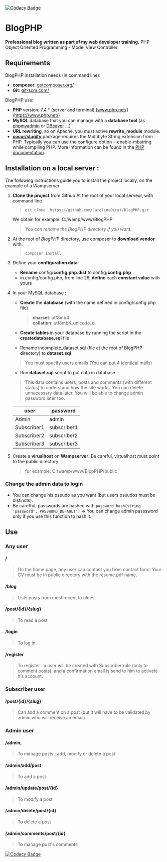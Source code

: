 [![Codacy Badge](https://api.codacy.com/project/badge/Grade/8044d672c24c4334b6ddb7926e3ed1f4)](https://app.codacy.com/manual/CarolineDirat/BlogPHP?utm_source=github.com&utm_medium=referral&utm_content=CarolineDirat/BlogPHP&utm_campaign=Badge_Grade_Settings)

# BlogPHP

**Professional blog written as part of my web developer training.**
PHP - Object Oriented Programming - Model View Controller

## Requirements

BlogPHP installation needs (in command line):
- **composer**:  [getcomposer.org/](https://getcomposer.org/)
- **Git**: [git-scm.com/](https://git-scm.com/)

BlogPHP use:
- **PHP** version: 7.4.* (server and terminal),[www.php.net/](https://www.php.net/)
- **MySQL** database that you can manage with a **database tool** (as [phpmyadmin](https://www.phpmyadmin.net/) or [DBeaver](https://dbeaver.io/) ...)
- **URL rewriting**, so on Apache, you must active **rewrite_module** module.
- **[cocur/slugify](https://github.com/cocur/slugify)** package requires the Multibyte String extension from PHP. Typically you can use the configure option --enable-mbstring while compiling PHP. More information can be found in the [PHP documentation](https://www.php.net/manual/en/mbstring.installation.php).

## Installation on a local server :

The following instructions guide you to install the project locally, on the example of a Wampserver

1. **Clone the project** from Github 
   At the root of your local serveur, with command line
   
   > `git clone  https://github.com/CarolineDirat/BlogPHP.git`

   We obtain for example: C:/wamp/www/BlogPHP
   > _You can rename the BlogPHP directory if you want._
   
2. At the root of _BlogPHP_ directory, use composer to **download vendor** with:
   > `composer install`

3. Define your **configuration data**:
   - **Rename** config/**config.php.dist** to config/**config.php**
   - in config/config.php, from line 26, **define** each **constant value** with yours
   
4. In your MySQL database :
   
   - **Create** the **database** (with the name defined in config/config.php file)
        > **charset**: utf8mb4  
        > **collation**: utf8mb4_unicode_ci
  
   - **Create tables** in your database by running the script in the **createdatabase.sql** file 
  
   - Rename incomplete_dataset.sql (file at the root of BlogPHP directory) to **dataset.sql**
    > You must specify users emails (You can put 4 identical mails)

   - Run **dataset.sql** script to put data in database.
   > This data contains users, posts and comments (with different status) to understand how the site works. You can delete unnecessary data later. You will be able to change admin password later too.
   
   user         |  password
   -------------| --------------
   Admin        |  admin
   Subscriber1  |  subscriber1
   Subscriber2  |  subscriber2
   Subscriber3  |  subscriber3

5. Create a **virualhost** on **Wampserver**. 
   Be careful, virtualhost must point to the public directory
   > for example: C:/wamp/www/BlopPHP/public
   
### **Change the admin data to login**
- You can change his pseudo as you want (but users pseudos must be distincts).
- Be carefful, passwords are hashed with `password_hash(string 'password', PASSWORD_DEFAULT')` => You can change admin passsword only if you use this function to hash it.

## Use 

### Any user
#### /
> On the home page, any user can contact you from contact form.
Your CV must be in public directory with the resume.pdf name.
#### /blog    
> Lists posts from most recent to oldest
#### /post/{id}/{slug}
> To read a post
#### /login
> To log in.
#### /register
> To register : a user will be created with Subscriber role (only to comment posts), and a confirmation email is send to him to activate his account.

### Subscriber user
#### /post/{id}/{slug}
> Can add a comment on a post (but it will have to be validated by admin who will receive an email)
### Admin user
#### /admin, 
> To manage posts : add, modify or delete a post
#### /admin/add/post
> To add a post
#### /admin/update/post/{id}
> To modify a post
#### /admin/delete/post/{id}
> To delete a post
#### /admin/comments/post/{id}
> To manage post's comments

[![Codacy Badge](https://app.codacy.com/project/badge/Grade/25ebc61fdc9e40b7b92cab3794831cbb)](https://www.codacy.com/manual/CarolineDirat/BlogPHP?utm_source=github.com&amp;utm_medium=referral&amp;utm_content=CarolineDirat/BlogPHP&amp;utm_campaign=Badge_Grade)
